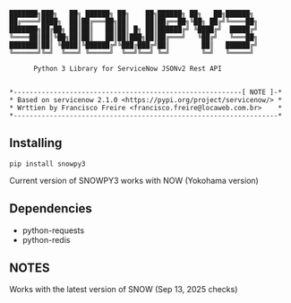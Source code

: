 ```
███████╗███╗   ██╗ ██████╗ ██╗    ██╗██████╗ ██╗   ██╗██████╗ 
██╔════╝████╗  ██║██╔═══██╗██║    ██║██╔══██╗╚██╗ ██╔╝╚════██╗
███████╗██╔██╗ ██║██║   ██║██║ █╗ ██║██████╔╝ ╚████╔╝  █████╔╝
╚════██║██║╚██╗██║██║   ██║██║███╗██║██╔═══╝   ╚██╔╝   ╚═══██╗
███████║██║ ╚████║╚██████╔╝╚███╔███╔╝██║        ██║   ██████╔╝
╚══════╝╚═╝  ╚═══╝ ╚═════╝  ╚══╝╚══╝ ╚═╝        ╚═╝   ╚═════╝

      Python 3 Library for ServiceNow JSONv2 Rest API


*---------------------------------------------------------[ NOTE ]-*
* Based on servicenow 2.1.0 <https://pypi.org/project/servicenow/> *
* Wrttien by Francisco Freire <francisco.freire@locaweb.com.br>    *
*------------------------------------------------------------------*
```

## Installing

```
pip install snowpy3
```
Current version of SNOWPY3 works with NOW (Yokohama version)

## Dependencies

- python-requests
- python-redis



## NOTES
   Works with the latest version of SNOW (Sep 13, 2025 checks)
